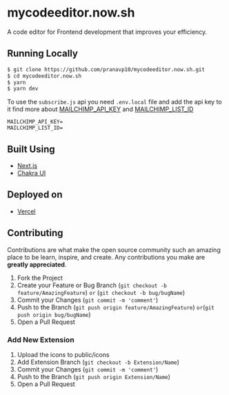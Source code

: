# mycodeeditor.now.sh
A code editor for Frontend development that improves your efficiency.
## Running Locally

```bash
$ git clone https://github.com/pranavp10/mycodeeditor.now.sh.git
$ cd mycodeeditor.now.sh
$ yarn
$ yarn dev
```

To use the `subscribe.js` api you need `.env.local` file and add the api key to it find more about [MAILCHIMP_API_KEY](https://mailchimp.com/help/about-api-keys/#find+or+generate+your+api+key) and [MAILCHIMP_LIST_ID](https://mailchimp.com/help/find-audience-id/)
```
MAILCHIMP_API_KEY=
MAILCHIMP_LIST_ID=
```

## Built Using
- [Next.js](https://nextjs.org/)
- [Chakra UI](https://chakra-ui.com/)

## Deployed on
- [Vercel](https://vercel.com)

## Contributing

Contributions are what make the open source community such an amazing place to be learn, inspire, and create. Any contributions you make are **greatly appreciated**.

1. Fork the Project
2. Create your Feature or Bug Branch (`git checkout -b feature/AmazingFeature`) `or` (`git checkout -b bug/bugName`)
3. Commit your Changes (`git commit -m 'comment'`)
4. Push to the Branch (`git push origin feature/AmazingFeature`) `or`(`git push origin bug/bugName`)
5. Open a Pull Request

### Add New Extension

1. Upload the icons to public/icons
2. Add Extension Branch (`git checkout -b Extension/Name`)
3. Commit your Changes (`git commit -m 'comment'`)
4. Push to the Branch (`git push origin Extension/Name`)
5. Open a Pull Request
